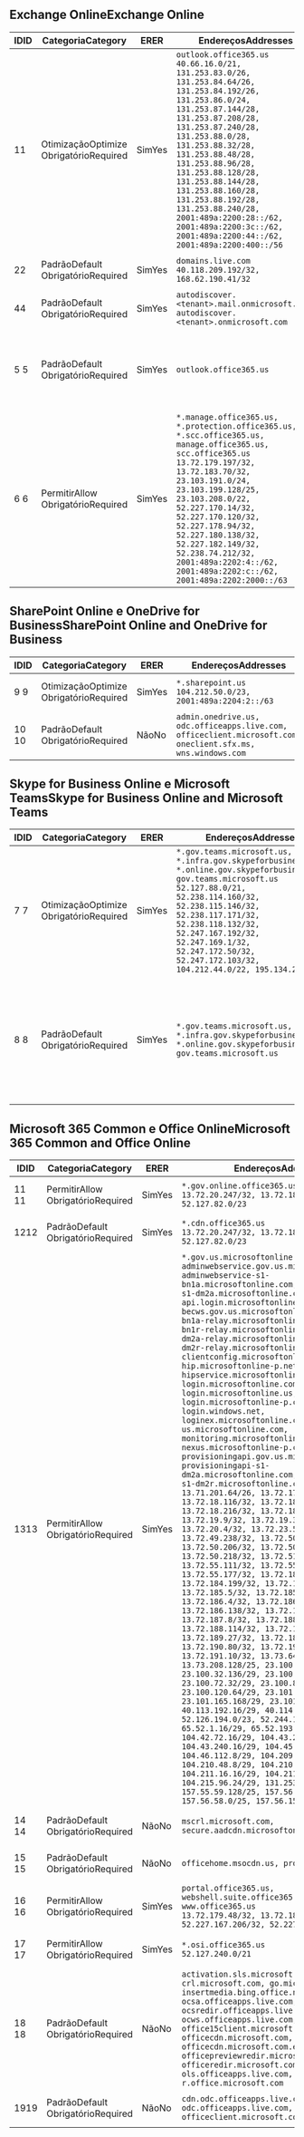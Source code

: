 <!--THIS FILE IS AUTOMATICALLY GENERATED. MANUAL CHANGES WILL BE OVERWRITTEN.-->
<!--Please contact the Office 365 Endpoints team with any questions.-->
<!--USGovGCCHigh endpoints version 2018100100-->
<!--File generated 2018-10-01 22:00:10.9526-->

## <a name="exchange-online"></a><span data-ttu-id="065e5-101">Exchange Online</span><span class="sxs-lookup"><span data-stu-id="065e5-101">Exchange Online</span></span>

<span data-ttu-id="065e5-102">ID</span><span class="sxs-lookup"><span data-stu-id="065e5-102">ID</span></span> | <span data-ttu-id="065e5-103">Categoria</span><span class="sxs-lookup"><span data-stu-id="065e5-103">Category</span></span> | <span data-ttu-id="065e5-104">ER</span><span class="sxs-lookup"><span data-stu-id="065e5-104">ER</span></span> | <span data-ttu-id="065e5-105">Endereços</span><span class="sxs-lookup"><span data-stu-id="065e5-105">Addresses</span></span> | <span data-ttu-id="065e5-106">Portas</span><span class="sxs-lookup"><span data-stu-id="065e5-106">Ports</span></span>
-- | -------------------- | --- | ------------------------------------------------------------------------------------------------------------------------------------------------------------------------------------------------------------------------------------------------------------------------------------------------------------------------------------------------------------------------------------------------------------------------------------------------ | -------------------------------
<span data-ttu-id="065e5-107">1</span><span class="sxs-lookup"><span data-stu-id="065e5-107">1</span></span> | <span data-ttu-id="065e5-108">Otimização</span><span class="sxs-lookup"><span data-stu-id="065e5-108">Optimize</span></span><BR><span data-ttu-id="065e5-109">Obrigatório</span><span class="sxs-lookup"><span data-stu-id="065e5-109">Required</span></span> | <span data-ttu-id="065e5-110">Sim</span><span class="sxs-lookup"><span data-stu-id="065e5-110">Yes</span></span> | `outlook.office365.us`<BR>`40.66.16.0/21, 131.253.83.0/26, 131.253.84.64/26, 131.253.84.192/26, 131.253.86.0/24, 131.253.87.144/28, 131.253.87.208/28, 131.253.87.240/28, 131.253.88.0/28, 131.253.88.32/28, 131.253.88.48/28, 131.253.88.96/28, 131.253.88.128/28, 131.253.88.144/28, 131.253.88.160/28, 131.253.88.192/28, 131.253.88.240/28, 2001:489a:2200:28::/62, 2001:489a:2200:3c::/62, 2001:489a:2200:44::/62, 2001:489a:2200:400::/56` | <span data-ttu-id="065e5-111">**TCP:** 443, 80</span><span class="sxs-lookup"><span data-stu-id="065e5-111">**TCP:** 443, 80</span></span>
<span data-ttu-id="065e5-112">2</span><span class="sxs-lookup"><span data-stu-id="065e5-112">2</span></span> | <span data-ttu-id="065e5-113">Padrão</span><span class="sxs-lookup"><span data-stu-id="065e5-113">Default</span></span><BR><span data-ttu-id="065e5-114">Obrigatório</span><span class="sxs-lookup"><span data-stu-id="065e5-114">Required</span></span> | <span data-ttu-id="065e5-115">Sim</span><span class="sxs-lookup"><span data-stu-id="065e5-115">Yes</span></span> | `domains.live.com`<BR>`40.118.209.192/32, 168.62.190.41/32` | <span data-ttu-id="065e5-116">**TCP:** 443, 80</span><span class="sxs-lookup"><span data-stu-id="065e5-116">**TCP:** 443, 80</span></span>
<span data-ttu-id="065e5-117">4</span><span class="sxs-lookup"><span data-stu-id="065e5-117">4</span></span> | <span data-ttu-id="065e5-118">Padrão</span><span class="sxs-lookup"><span data-stu-id="065e5-118">Default</span></span><BR><span data-ttu-id="065e5-119">Obrigatório</span><span class="sxs-lookup"><span data-stu-id="065e5-119">Required</span></span> | <span data-ttu-id="065e5-120">Sim</span><span class="sxs-lookup"><span data-stu-id="065e5-120">Yes</span></span> | `autodiscover.<tenant>.mail.onmicrosoft.com, autodiscover.<tenant>.onmicrosoft.com` | <span data-ttu-id="065e5-121">**TCP:** 443, 80</span><span class="sxs-lookup"><span data-stu-id="065e5-121">**TCP:** 443, 80</span></span>
<span data-ttu-id="065e5-122">5 </span><span class="sxs-lookup"><span data-stu-id="065e5-122">5</span></span> | <span data-ttu-id="065e5-123">Padrão</span><span class="sxs-lookup"><span data-stu-id="065e5-123">Default</span></span><BR><span data-ttu-id="065e5-124">Obrigatório</span><span class="sxs-lookup"><span data-stu-id="065e5-124">Required</span></span> | <span data-ttu-id="065e5-125">Sim</span><span class="sxs-lookup"><span data-stu-id="065e5-125">Yes</span></span> | `outlook.office365.us` | <span data-ttu-id="065e5-126">**TCP:** 143, 25, 587, 993, 995</span><span class="sxs-lookup"><span data-stu-id="065e5-126">**TCP:** 143, 25, 587, 993, 995</span></span>
<span data-ttu-id="065e5-127">6 </span><span class="sxs-lookup"><span data-stu-id="065e5-127">6</span></span> | <span data-ttu-id="065e5-128">Permitir</span><span class="sxs-lookup"><span data-stu-id="065e5-128">Allow</span></span><BR><span data-ttu-id="065e5-129">Obrigatório</span><span class="sxs-lookup"><span data-stu-id="065e5-129">Required</span></span> | <span data-ttu-id="065e5-130">Sim</span><span class="sxs-lookup"><span data-stu-id="065e5-130">Yes</span></span> | `*.manage.office365.us, *.protection.office365.us, *.scc.office365.us, manage.office365.us, scc.office365.us`<BR>`13.72.179.197/32, 13.72.183.70/32, 23.103.191.0/24, 23.103.199.128/25, 23.103.208.0/22, 52.227.170.14/32, 52.227.170.120/32, 52.227.178.94/32, 52.227.180.138/32, 52.227.182.149/32, 52.238.74.212/32, 2001:489a:2202:4::/62, 2001:489a:2202:c::/62, 2001:489a:2202:2000::/63` | <span data-ttu-id="065e5-131">**TCP:** 25, 443</span><span class="sxs-lookup"><span data-stu-id="065e5-131">**TCP:** 25, 443</span></span>

## <a name="sharepoint-online-and-onedrive-for-business"></a><span data-ttu-id="065e5-132">SharePoint Online e OneDrive for Business</span><span class="sxs-lookup"><span data-stu-id="065e5-132">SharePoint Online and OneDrive for Business</span></span>

<span data-ttu-id="065e5-133">ID</span><span class="sxs-lookup"><span data-stu-id="065e5-133">ID</span></span> | <span data-ttu-id="065e5-134">Categoria</span><span class="sxs-lookup"><span data-stu-id="065e5-134">Category</span></span> | <span data-ttu-id="065e5-135">ER</span><span class="sxs-lookup"><span data-stu-id="065e5-135">ER</span></span> | <span data-ttu-id="065e5-136">Endereços</span><span class="sxs-lookup"><span data-stu-id="065e5-136">Addresses</span></span> | <span data-ttu-id="065e5-137">Portas</span><span class="sxs-lookup"><span data-stu-id="065e5-137">Ports</span></span>
-- | -------------------- | --- | ----------------------------------------------------------------------------------------------------------- | ----------------
<span data-ttu-id="065e5-138">9 </span><span class="sxs-lookup"><span data-stu-id="065e5-138">9</span></span> | <span data-ttu-id="065e5-139">Otimização</span><span class="sxs-lookup"><span data-stu-id="065e5-139">Optimize</span></span><BR><span data-ttu-id="065e5-140">Obrigatório</span><span class="sxs-lookup"><span data-stu-id="065e5-140">Required</span></span> | <span data-ttu-id="065e5-141">Sim</span><span class="sxs-lookup"><span data-stu-id="065e5-141">Yes</span></span> | `*.sharepoint.us`<BR>`104.212.50.0/23, 2001:489a:2204:2::/63` | <span data-ttu-id="065e5-142">**TCP:** 443, 80</span><span class="sxs-lookup"><span data-stu-id="065e5-142">**TCP:** 443, 80</span></span>
<span data-ttu-id="065e5-143">10 </span><span class="sxs-lookup"><span data-stu-id="065e5-143">10</span></span> | <span data-ttu-id="065e5-144">Padrão</span><span class="sxs-lookup"><span data-stu-id="065e5-144">Default</span></span><BR><span data-ttu-id="065e5-145">Obrigatório</span><span class="sxs-lookup"><span data-stu-id="065e5-145">Required</span></span> | <span data-ttu-id="065e5-146">Não</span><span class="sxs-lookup"><span data-stu-id="065e5-146">No</span></span> | `admin.onedrive.us, odc.officeapps.live.com, officeclient.microsoft.com, oneclient.sfx.ms, wns.windows.com` | <span data-ttu-id="065e5-147">**TCP:** 443, 80</span><span class="sxs-lookup"><span data-stu-id="065e5-147">**TCP:** 443, 80</span></span>

## <a name="skype-for-business-online-and-microsoft-teams"></a><span data-ttu-id="065e5-148">Skype for Business Online e Microsoft Teams</span><span class="sxs-lookup"><span data-stu-id="065e5-148">Skype for Business Online and Microsoft Teams</span></span>

<span data-ttu-id="065e5-149">ID</span><span class="sxs-lookup"><span data-stu-id="065e5-149">ID</span></span> | <span data-ttu-id="065e5-150">Categoria</span><span class="sxs-lookup"><span data-stu-id="065e5-150">Category</span></span> | <span data-ttu-id="065e5-151">ER</span><span class="sxs-lookup"><span data-stu-id="065e5-151">ER</span></span> | <span data-ttu-id="065e5-152">Endereços</span><span class="sxs-lookup"><span data-stu-id="065e5-152">Addresses</span></span> | <span data-ttu-id="065e5-153">Portas</span><span class="sxs-lookup"><span data-stu-id="065e5-153">Ports</span></span>
-- | -------------------- | --- | --------------------------------------------------------------------------------------------------------------------------------------------------------------------------------------------------------------------------------------------------------------------------------------------------------------------------------- | --------------------------------------------------
<span data-ttu-id="065e5-154">7 </span><span class="sxs-lookup"><span data-stu-id="065e5-154">7</span></span> | <span data-ttu-id="065e5-155">Otimização</span><span class="sxs-lookup"><span data-stu-id="065e5-155">Optimize</span></span><BR><span data-ttu-id="065e5-156">Obrigatório</span><span class="sxs-lookup"><span data-stu-id="065e5-156">Required</span></span> | <span data-ttu-id="065e5-157">Sim</span><span class="sxs-lookup"><span data-stu-id="065e5-157">Yes</span></span> | `*.gov.teams.microsoft.us, *.infra.gov.skypeforbusiness.us, *.online.gov.skypeforbusiness.us, gov.teams.microsoft.us`<BR>`52.127.88.0/21, 52.238.114.160/32, 52.238.115.146/32, 52.238.117.171/32, 52.238.118.132/32, 52.247.167.192/32, 52.247.169.1/32, 52.247.172.50/32, 52.247.172.103/32, 104.212.44.0/22, 195.134.228.0/22` | <span data-ttu-id="065e5-158">**TCP:** 443, 80</span><span class="sxs-lookup"><span data-stu-id="065e5-158">**TCP:** 443, 80</span></span><BR><span data-ttu-id="065e5-159">**UDP:** 3478</span><span class="sxs-lookup"><span data-stu-id="065e5-159">**UDP:** 3478</span></span>
<span data-ttu-id="065e5-160">8 </span><span class="sxs-lookup"><span data-stu-id="065e5-160">8</span></span> | <span data-ttu-id="065e5-161">Padrão</span><span class="sxs-lookup"><span data-stu-id="065e5-161">Default</span></span><BR><span data-ttu-id="065e5-162">Obrigatório</span><span class="sxs-lookup"><span data-stu-id="065e5-162">Required</span></span> | <span data-ttu-id="065e5-163">Sim</span><span class="sxs-lookup"><span data-stu-id="065e5-163">Yes</span></span> | `*.gov.teams.microsoft.us, *.infra.gov.skypeforbusiness.us, *.online.gov.skypeforbusiness.us, gov.teams.microsoft.us` | <span data-ttu-id="065e5-164">**TCP:** 5061, 50000-59999</span><span class="sxs-lookup"><span data-stu-id="065e5-164">**TCP:** 5061, 50000-59999</span></span><BR><span data-ttu-id="065e5-165">**UDP:** 50000-59999</span><span class="sxs-lookup"><span data-stu-id="065e5-165">**UDP:** 50000-59999</span></span>

## <a name="microsoft-365-common-and-office-online"></a><span data-ttu-id="065e5-166">Microsoft 365 Common e Office Online</span><span class="sxs-lookup"><span data-stu-id="065e5-166">Microsoft 365 Common and Office Online</span></span>

<span data-ttu-id="065e5-167">ID</span><span class="sxs-lookup"><span data-stu-id="065e5-167">ID</span></span> | <span data-ttu-id="065e5-168">Categoria</span><span class="sxs-lookup"><span data-stu-id="065e5-168">Category</span></span> | <span data-ttu-id="065e5-169">ER</span><span class="sxs-lookup"><span data-stu-id="065e5-169">ER</span></span> | <span data-ttu-id="065e5-170">Endereços</span><span class="sxs-lookup"><span data-stu-id="065e5-170">Addresses</span></span> | <span data-ttu-id="065e5-171">Portas</span><span class="sxs-lookup"><span data-stu-id="065e5-171">Ports</span></span>
-- | ------------------- | --- | -------------------------------------------------------------------------------------------------------------------------------------------------------------------------------------------------------------------------------------------------------------------------------------------------------------------------------------------------------------------------------------------------------------------------------------------------------------------------------------------------------------------------------------------------------------------------------------------------------------------------------------------------------------------------------------------------------------------------------------------------------------------------------------------------------------------------------------------------------------------------------------------------------------------------------------------------------------------------------------------------------------------------------------------------------------------------------------------------------------------------------------------------------------------------------------------------------------------------------------------------------------------------------------------------------------------------------------------------------------------------------------------------------------------------------------------------------------------------------------------------------------------------------------------------------------------------------------------------------------------------------------------------------------------------------------------------------------------------------------------------------------------------------------------------------------------------------------------------------------------------------------------------------------------------------------------------------------------------------------------------------------------------------------------------------------------------------------------------------------------------------------- | ----------------
<span data-ttu-id="065e5-172">11 </span><span class="sxs-lookup"><span data-stu-id="065e5-172">11</span></span> | <span data-ttu-id="065e5-173">Permitir</span><span class="sxs-lookup"><span data-stu-id="065e5-173">Allow</span></span><BR><span data-ttu-id="065e5-174">Obrigatório</span><span class="sxs-lookup"><span data-stu-id="065e5-174">Required</span></span> | <span data-ttu-id="065e5-175">Sim</span><span class="sxs-lookup"><span data-stu-id="065e5-175">Yes</span></span> | `*.gov.online.office365.us`<BR>`13.72.20.247/32, 13.72.185.126/32, 52.127.82.0/23` | <span data-ttu-id="065e5-176">**TCP:** 443</span><span class="sxs-lookup"><span data-stu-id="065e5-176">**TCP:** 443</span></span>
<span data-ttu-id="065e5-177">12</span><span class="sxs-lookup"><span data-stu-id="065e5-177">12</span></span> | <span data-ttu-id="065e5-178">Padrão</span><span class="sxs-lookup"><span data-stu-id="065e5-178">Default</span></span><BR><span data-ttu-id="065e5-179">Obrigatório</span><span class="sxs-lookup"><span data-stu-id="065e5-179">Required</span></span> | <span data-ttu-id="065e5-180">Sim</span><span class="sxs-lookup"><span data-stu-id="065e5-180">Yes</span></span> | `*.cdn.office365.us`<BR>`13.72.20.247/32, 13.72.185.126/32, 52.127.82.0/23` | <span data-ttu-id="065e5-181">**TCP:** 443</span><span class="sxs-lookup"><span data-stu-id="065e5-181">**TCP:** 443</span></span>
<span data-ttu-id="065e5-182">13</span><span class="sxs-lookup"><span data-stu-id="065e5-182">13</span></span> | <span data-ttu-id="065e5-183">Permitir</span><span class="sxs-lookup"><span data-stu-id="065e5-183">Allow</span></span><BR><span data-ttu-id="065e5-184">Obrigatório</span><span class="sxs-lookup"><span data-stu-id="065e5-184">Required</span></span> | <span data-ttu-id="065e5-185">Sim</span><span class="sxs-lookup"><span data-stu-id="065e5-185">Yes</span></span> | `*.gov.us.microsoftonline.com, adminwebservice.gov.us.microsoftonline.com, adminwebservice-s1-bn1a.microsoftonline.com, adminwebservice-s1-dm2a.microsoftonline.com, api.login.microsoftonline.com, becws.gov.us.microsoftonline.com, bws-s1-bn1a-relay.microsoftonline.com, bws-s1-bn1r-relay.microsoftonline.com, bws-s1-dm2a-relay.microsoftonline.com, bws-s1-dm2r-relay.microsoftonline.com, clientconfig.microsoftonline-p.net, hip.microsoftonline-p.net, hipservice.microsoftonline.com, login.microsoftonline.com, login.microsoftonline.us, login.microsoftonline-p.com, login.windows.net, loginex.microsoftonline.com, login-us.microsoftonline.com, monitoring.microsoftonline-p.com, nexus.microsoftonline-p.com, provisioningapi.gov.us.microsoftonline.com, provisioningapi-s1-dm2a.microsoftonline.com, provisioningapi-s1-dm2r.microsoftonline.com`<BR>`13.71.201.64/26, 13.72.17.49/32, 13.72.18.116/32, 13.72.18.212/32, 13.72.18.216/32, 13.72.18.221/32, 13.72.19.9/32, 13.72.19.36/32, 13.72.20.4/32, 13.72.23.54/32, 13.72.49.238/32, 13.72.50.182/32, 13.72.50.206/32, 13.72.50.212/32, 13.72.50.218/32, 13.72.51.69/32, 13.72.55.111/32, 13.72.55.162/32, 13.72.55.177/32, 13.72.184.118/32, 13.72.184.199/32, 13.72.184.206/32, 13.72.185.5/32, 13.72.185.34/32, 13.72.186.4/32, 13.72.186.27/32, 13.72.186.138/32, 13.72.186.230/32, 13.72.187.8/32, 13.72.188.36/32, 13.72.188.114/32, 13.72.188.142/32, 13.72.189.27/32, 13.72.189.143/32, 13.72.190.80/32, 13.72.190.167/32, 13.72.191.10/32, 13.73.64.64/26, 13.73.208.128/25, 23.100.16.168/29, 23.100.32.136/29, 23.100.64.24/29, 23.100.72.32/29, 23.100.80.64/29, 23.100.120.64/29, 23.101.144.136/29, 23.101.165.168/29, 23.101.181.128/29, 40.113.192.16/29, 40.114.120.16/29, 52.126.194.0/23, 52.244.120.128/25, 65.52.1.16/29, 65.52.193.136/29, 104.42.72.16/29, 104.43.208.16/29, 104.43.240.16/29, 104.45.208.104/29, 104.46.112.8/29, 104.209.144.16/29, 104.210.48.8/29, 104.210.208.16/29, 104.211.16.16/29, 104.211.48.16/29, 104.215.96.24/29, 131.253.120.0/24, 157.55.59.128/25, 157.56.53.128/25, 157.56.58.0/25, 157.56.151.0/25` | <span data-ttu-id="065e5-186">**TCP:** 443</span><span class="sxs-lookup"><span data-stu-id="065e5-186">**TCP:** 443</span></span>
<span data-ttu-id="065e5-187">14 </span><span class="sxs-lookup"><span data-stu-id="065e5-187">14</span></span> | <span data-ttu-id="065e5-188">Padrão</span><span class="sxs-lookup"><span data-stu-id="065e5-188">Default</span></span><BR><span data-ttu-id="065e5-189">Obrigatório</span><span class="sxs-lookup"><span data-stu-id="065e5-189">Required</span></span> | <span data-ttu-id="065e5-190">Não</span><span class="sxs-lookup"><span data-stu-id="065e5-190">No</span></span> | `mscrl.microsoft.com, secure.aadcdn.microsoftonline-p.com` | <span data-ttu-id="065e5-191">**TCP:** 443</span><span class="sxs-lookup"><span data-stu-id="065e5-191">**TCP:** 443</span></span>
<span data-ttu-id="065e5-192">15 </span><span class="sxs-lookup"><span data-stu-id="065e5-192">15</span></span> | <span data-ttu-id="065e5-193">Padrão</span><span class="sxs-lookup"><span data-stu-id="065e5-193">Default</span></span><BR><span data-ttu-id="065e5-194">Obrigatório</span><span class="sxs-lookup"><span data-stu-id="065e5-194">Required</span></span> | <span data-ttu-id="065e5-195">Não</span><span class="sxs-lookup"><span data-stu-id="065e5-195">No</span></span> | `officehome.msocdn.us, prod.msocdn.us` | <span data-ttu-id="065e5-196">**TCP:** 443, 80</span><span class="sxs-lookup"><span data-stu-id="065e5-196">**TCP:** 443, 80</span></span>
<span data-ttu-id="065e5-197">16 </span><span class="sxs-lookup"><span data-stu-id="065e5-197">16</span></span> | <span data-ttu-id="065e5-198">Permitir</span><span class="sxs-lookup"><span data-stu-id="065e5-198">Allow</span></span><BR><span data-ttu-id="065e5-199">Obrigatório</span><span class="sxs-lookup"><span data-stu-id="065e5-199">Required</span></span> | <span data-ttu-id="065e5-200">Sim</span><span class="sxs-lookup"><span data-stu-id="065e5-200">Yes</span></span> | `portal.office365.us, webshell.suite.office365.us, www.office365.us`<BR>`13.72.179.48/32, 13.72.188.8/32, 52.227.167.206/32, 52.227.170.242/32` | <span data-ttu-id="065e5-201">**TCP:** 443, 80</span><span class="sxs-lookup"><span data-stu-id="065e5-201">**TCP:** 443, 80</span></span>
<span data-ttu-id="065e5-202">17 </span><span class="sxs-lookup"><span data-stu-id="065e5-202">17</span></span> | <span data-ttu-id="065e5-203">Permitir</span><span class="sxs-lookup"><span data-stu-id="065e5-203">Allow</span></span><BR><span data-ttu-id="065e5-204">Obrigatório</span><span class="sxs-lookup"><span data-stu-id="065e5-204">Required</span></span> | <span data-ttu-id="065e5-205">Sim</span><span class="sxs-lookup"><span data-stu-id="065e5-205">Yes</span></span> | `*.osi.office365.us`<BR>`52.127.240.0/21` | <span data-ttu-id="065e5-206">**TCP:** 443</span><span class="sxs-lookup"><span data-stu-id="065e5-206">**TCP:** 443</span></span>
<span data-ttu-id="065e5-207">18 </span><span class="sxs-lookup"><span data-stu-id="065e5-207">18</span></span> | <span data-ttu-id="065e5-208">Padrão</span><span class="sxs-lookup"><span data-stu-id="065e5-208">Default</span></span><BR><span data-ttu-id="065e5-209">Obrigatório</span><span class="sxs-lookup"><span data-stu-id="065e5-209">Required</span></span> | <span data-ttu-id="065e5-210">Não</span><span class="sxs-lookup"><span data-stu-id="065e5-210">No</span></span> | `activation.sls.microsoft.com, crl.microsoft.com, go.microsoft.com, insertmedia.bing.office.net, ocsa.officeapps.live.com, ocsredir.officeapps.live.com, ocws.officeapps.live.com, office15client.microsoft.com, officecdn.microsoft.com, officecdn.microsoft.com.edgesuite.net, officepreviewredir.microsoft.com, officeredir.microsoft.com, ols.officeapps.live.com, r.office.microsoft.com` | <span data-ttu-id="065e5-211">**TCP:** 443, 80</span><span class="sxs-lookup"><span data-stu-id="065e5-211">**TCP:** 443, 80</span></span>
<span data-ttu-id="065e5-212">19</span><span class="sxs-lookup"><span data-stu-id="065e5-212">19</span></span> | <span data-ttu-id="065e5-213">Padrão</span><span class="sxs-lookup"><span data-stu-id="065e5-213">Default</span></span><BR><span data-ttu-id="065e5-214">Obrigatório</span><span class="sxs-lookup"><span data-stu-id="065e5-214">Required</span></span> | <span data-ttu-id="065e5-215">Não</span><span class="sxs-lookup"><span data-stu-id="065e5-215">No</span></span> | `cdn.odc.officeapps.live.com, odc.officeapps.live.com, officeclient.microsoft.com` | <span data-ttu-id="065e5-216">**TCP:** 443, 80</span><span class="sxs-lookup"><span data-stu-id="065e5-216">**TCP:** 443, 80</span></span>
